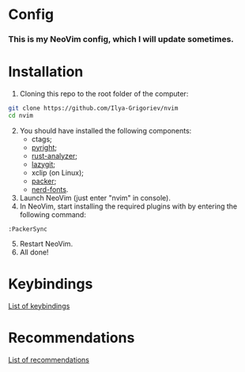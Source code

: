 # Config
### This is my NeoVim config, which I will update sometimes.
# Installation
1) Cloning this repo to the root folder of the computer:
```bash
git clone https://github.com/Ilya-Grigoriev/nvim
cd nvim
```
2) You should have installed the following components:
	- ctags;
	- [pyright](https://github.com/microsoft/pyright);
	- [rust-analyzer](https://github.com/rust-lang/rust-analyzer);
	- [lazygit](https://github.com/jesseduffield/lazygit);
    - xclip (on Linux);
    - [packer](https://github.com/wbthomason/packer.nvim);
    - [nerd-fonts](https://github.com/ryanoasis/nerd-fonts).
1) Launch NeoVim (just enter "nvim" in console).
2) In NeoVim, start installing the required plugins with by entering the following command:
```vim
:PackerSync
```
5) Restart NeoVim.
6) All done!
# Keybindings
[List of keybindings](https://github.com/Ilya-Grigoriev/nvim/wiki/Keybindings)
# Recommendations
[List of recommendations](https://github.com/Ilya-Grigoriev/nvim/wiki/Recommendations)
